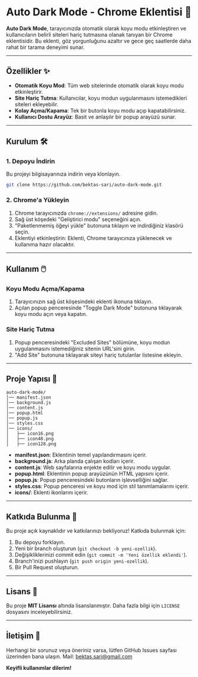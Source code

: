# Auto Dark Mode - Chrome Eklentisi 🌙

**Auto Dark Mode**, tarayıcınızda otomatik olarak koyu modu etkinleştiren ve kullanıcıların belirli siteleri hariç tutmasına olanak tanıyan bir Chrome eklentisidir. Bu eklenti, göz yorgunluğunu azaltır ve gece geç saatlerde daha rahat bir tarama deneyimi sunar.

---

## Özellikler ✨

- **Otomatik Koyu Mod**: Tüm web sitelerinde otomatik olarak koyu modu etkinleştirir.
- **Site Hariç Tutma**: Kullanıcılar, koyu modun uygulanmasını istemedikleri siteleri ekleyebilir.
- **Kolay Açma/Kapama**: Tek bir butonla koyu modu açıp kapatabilirsiniz.
- **Kullanıcı Dostu Arayüz**: Basit ve anlaşılır bir popup arayüzü sunar.

---

## Kurulum 🛠️

### 1. Depoyu İndirin
Bu projeyi bilgisayarınıza indirin veya klonlayın.
   ```bash
   git clone https://github.com/bektas-sari/auto-dark-mode.git
   ```

### 2. Chrome'a Yükleyin

1. Chrome tarayıcınızda `chrome://extensions/` adresine gidin.
2. Sağ üst köşedeki "Geliştirici modu" seçeneğini açın.
3. "Paketlenmemiş öğeyi yükle" butonuna tıklayın ve indirdiğiniz klasörü seçin.
4. Eklentiyi etkinleştirin: Eklenti, Chrome tarayıcınıza yüklenecek ve kullanıma hazır olacaktır.

---

## Kullanım 🖱️

### Koyu Modu Açma/Kapama

1. Tarayıcınızın sağ üst köşesindeki eklenti ikonuna tıklayın.
2. Açılan popup penceresinde "Toggle Dark Mode" butonuna tıklayarak koyu modu açın veya kapatın.

### Site Hariç Tutma

1. Popup penceresindeki "Excluded Sites" bölümüne, koyu modun uygulanmasını istemediğiniz sitenin URL'sini girin.
2. "Add Site" butonuna tıklayarak siteyi hariç tutulanlar listesine ekleyin.

---

## Proje Yapısı 📂

```
auto-dark-mode/
│── manifest.json
│── background.js
│── content.js
│── popup.html
│── popup.js
│── styles.css
│── icons/
│   ├── icon16.png
│   ├── icon48.png
│   ├── icon128.png
```

- **manifest.json**: Eklentinin temel yapılandırmasını içerir.
- **background.js**: Arka planda çalışan kodları içerir.
- **content.js**: Web sayfalarına enjekte edilir ve koyu modu uygular.
- **popup.html**: Eklentinin popup arayüzünün HTML yapısını içerir.
- **popup.js**: Popup penceresindeki butonların işlevselliğini sağlar.
- **styles.css**: Popup penceresi ve koyu mod için stil tanımlamalarını içerir.
- **icons/**: Eklenti ikonlarını içerir.

---

## Katkıda Bulunma 🤝

Bu proje açık kaynaklıdır ve katkılarınızı bekliyoruz! Katkıda bulunmak için:

1. Bu depoyu forklayın.
2. Yeni bir branch oluşturun (`git checkout -b yeni-ozellik`).
3. Değişikliklerinizi commit edin (`git commit -m 'Yeni özellik eklendi'`).
4. Branch'inizi pushlayın (`git push origin yeni-ozellik`).
5. Bir Pull Request oluşturun.

---

## Lisans 📜

Bu proje **MIT Lisansı** altında lisanslanmıştır. Daha fazla bilgi için `LICENSE` dosyasını inceleyebilirsiniz.

---

## İletişim 📧

Herhangi bir sorunuz veya öneriniz varsa, lütfen GitHub Issues sayfası üzerinden bana ulaşın.
Mail: bektas.sari@gmail.com

**Keyifli kullanımlar dilerim!**

